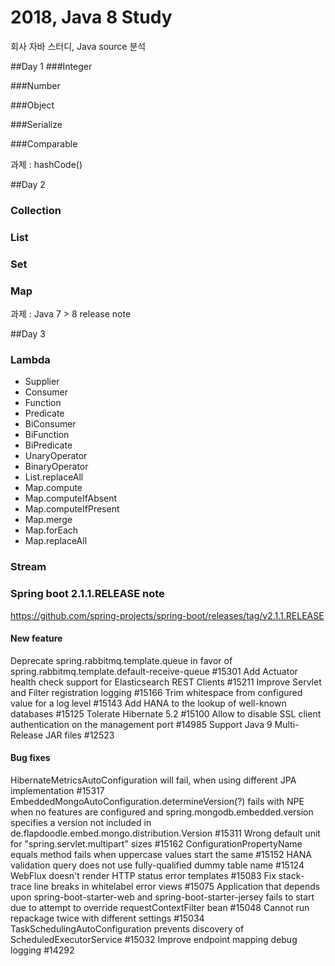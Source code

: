 # 2018, Java 8 Study

회사 자바 스터디, Java source 분석

##Day 1
###Integer

###Number

###Object

###Serialize

###Comparable

과제 : hashCode()


##Day 2
### Collection

### List

### Set

### Map

과제 : Java 7 > 8 release note


##Day 3
### Lambda
- Supplier
- Consumer
- Function
- Predicate
- BiConsumer
- BiFunction
- BiPredicate
- UnaryOperator
- BinaryOperator
- List.replaceAll
- Map.compute
- Map.computeIfAbsent
- Map.computeIfPresent
- Map.merge
- Map.forEach
- Map.replaceAll

### Stream


### Spring boot 2.1.1.RELEASE note
https://github.com/spring-projects/spring-boot/releases/tag/v2.1.1.RELEASE

#### New feature
Deprecate spring.rabbitmq.template.queue in favor of spring.rabbitmq.template.default-receive-queue #15301
Add Actuator health check support for Elasticsearch REST Clients #15211
Improve Servlet and Filter registration logging #15166
Trim whitespace from configured value for a log level #15143
Add HANA to the lookup of well-known databases #15125
Tolerate Hibernate 5.2 #15100
Allow to disable SSL client authentication on the management port #14985
Support Java 9 Multi-Release JAR files #12523

#### Bug fixes
HibernateMetricsAutoConfiguration will fail, when using different JPA implementation #15317
EmbeddedMongoAutoConfiguration.determineVersion(?) fails with NPE when no features are configured and spring.mongodb.embedded.version specifies a version not included in de.flapdoodle.embed.mongo.distribution.Version #15311
Wrong default unit for "spring.servlet.multipart" sizes #15162
ConfigurationPropertyName equals method fails when uppercase values start the same #15152
HANA validation query does not use fully-qualified dummy table name #15124
WebFlux doesn't render HTTP status error templates #15083
Fix stack-trace line breaks in whitelabel error views #15075
Application that depends upon spring-boot-starter-web and spring-boot-starter-jersey fails to start due to attempt to override requestContextFilter bean #15048
Cannot run repackage twice with different settings #15034
TaskSchedulingAutoConfiguration prevents discovery of ScheduledExecutorService #15032
Improve endpoint mapping debug logging #14292
